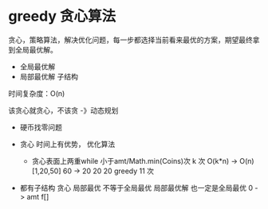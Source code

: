 # greedy 贪心算法

贪心，策略算法，解决优化问题，每一步都选择当前看来最优的方案，期望最终拿到全局最优解。

- 全局最优解
- 局部最优解 子结构

时间复杂度：O(n)

该贪心就贪心，不该贪 -》动态规划

- 硬币找零问题

- 贪心 时间上有优势， 优化算法
   - 贪心表面上两重while 
    小于amt/Math.min(Coins)次  k 次
    O(k*n) -> O(n)
    [1,20,50] 60 -> 20 20 20
    greedy 11 次

- 都有子结构
 贪心 局部最优  不等于全局最优
 局部最优解 也一定是全局最优
 0 -> amt
 f[]